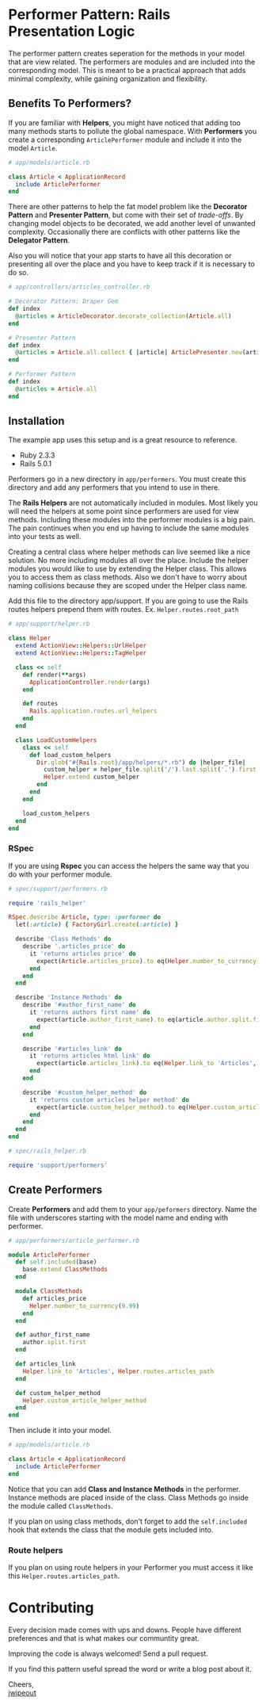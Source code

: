# Performer Pattern: Rails Presentation Logic

The performer pattern creates seperation for the methods in your model that are view related. The performers are modules and are included into the corresponding model. This is meant to be a practical approach that adds minimal complexity, while gaining organization and flexibility.

## Benefits To Performers?

If you are familiar with __Helpers__, you might have noticed that adding too many methods starts to pollute the global namespace. With __Performers__ you create a corresponding ```ArticlePerformer``` module and include it into the model ```Article```.

```ruby
# app/models/article.rb

class Article < ApplicationRecord
  include ArticlePerformer
end
```

There are other patterns to help the fat model problem like the __Decorator Pattern__ and __Presenter Pattern__, but come with their set of _trade-offs_. By changing model objects to be decorated, we add another level of unwanted complexity. Occasionally there are conflicts with other patterns like the __Delegator Pattern__.

Also you will notice that your app starts to have all this decoration or presenting all over the place and you have to keep track if it is necessary to do so.

```ruby
# app/controllers/articles_controller.rb

# Decorator Pattern: Draper Gem
def index
  @articles = ArticleDecorator.decorate_collection(Article.all)
end

# Presenter Pattern
def index
  @articles = Article.all.collect { |article| ArticlePresenter.new(article) }
end

# Performer Pattern
def index
  @articles = Article.all
end
```

## Installation

The example app uses this setup and is a great resource to reference.

- Ruby 2.3.3
- Rails 5.0.1

Performers go in a new directory in ```app/performers```. You must create this directory and add any performers that you intend to use in there. 

The __Rails Helpers__ are not automatically included in modules. Most likely you will need the helpers at some point since performers are used for view methods. Including these modules into the performer modules is a  big pain. The pain continues when you end up having to include the same modules into your tests as well. 

Creating a central class where helper methods can live seemed like a nice solution. No more including modules all over the place. Include the helper modules you would like to use by extending the Helper class. This allows you to access them as class methods. Also we don't have to worry about naming collisions because they are scoped under the Helper class name. 

Add this file to the directory app/support. If you are going to use the Rails routes helpers prepend them with routes. Ex. ```Helper.routes.root_path```

```ruby
# app/support/helper.rb

class Helper
  extend ActionView::Helpers::UrlHelper
  extend ActionView::Helpers::TagHelper

  class << self
    def render(**args)
      ApplicationController.render(args)
    end

    def routes
      Rails.application.routes.url_helpers
    end
  end

  class LoadCustomHelpers
    class << self
      def load_custom_helpers
        Dir.glob("#{Rails.root}/app/helpers/*.rb") do |helper_file|
          custom_helper = helper_file.split('/').last.split('.').first.classify.constantize
          Helper.extend custom_helper
        end
      end
    end

    load_custom_helpers
  end
end
```

### RSpec

If you are using __Rspec__ you can access the helpers the same way that you do with your performer module. 

```ruby
# spec/support/performers.rb

require 'rails_helper'

RSpec.describe Article, type: :performer do
  let(:article) { FactoryGirl.create(:article) }

  describe 'Class Methods' do
    describe '.articles_price' do
      it 'returns articles price' do
        expect(Article.articles_price).to eq(Helper.number_to_currency(9.99))
      end
    end
  end

  describe 'Instance Methods' do
    describe '#author_first_name' do
      it 'returns authors first name' do
        expect(article.author_first_name).to eq(article.author.split.first)
      end
    end

    describe '#articles_link' do
      it 'returns articles html link' do
        expect(article.articles_link).to eq(Helper.link_to 'Articles', Helper.routes.articles_path)
      end
    end

    describe '#custom_helper_method' do
      it 'returns custom articles helper method' do
        expect(article.custom_helper_method).to eq(Helper.custom_article_helper_method)
      end
    end
  end
end
```

```ruby
# spec/rails_helper.rb

require 'support/performers'
```

## Create Performers

Create __Performers__ and add them to your ```app/peformers``` directory. Name the file with underscores starting with the model name and ending with performer.

```ruby
# app/performers/article_performer.rb

module ArticlePerformer
  def self.included(base)
    base.extend ClassMethods
  end

  module ClassMethods
    def articles_price
      Helper.number_to_currency(9.99)
    end
  end

  def author_first_name
    author.split.first
  end

  def articles_link
    Helper.link_to 'Articles', Helper.routes.articles_path
  end

  def custom_helper_method
    Helper.custom_article_helper_method
  end
end
```

Then include it into your model.


```ruby
# app/models/article.rb

class Article < ApplicationRecord
  include ArticlePerformer
end
```

Notice that you can add __Class and Instance Methods__ in the performer. Instance methods are placed inside of the class. Class Methods go inside the module called ```ClassMethods```.

If you plan on using class methods, don't forget to add the  ```self.included``` hook that extends the class that the module gets included into.

### Route helpers

If you plan on using route helpers in your Performer you must access it like this ```Helper.routes.articles_path```.

# Contributing

Every decision made comes with ups and downs. People have different preferences and that is what makes our communtity great.

Improving the code is always welcomed! Send a pull request.

If you find this pattern useful spread the word or write a blog post about it.

Cheers,<br>
[jwipeout](https://github.com/jwipeout)
